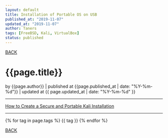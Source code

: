 ```yaml
---
layout: default
title: Installation of Portable OS on USB
published_at: "2019-11-07"
updated_at: "2019-11-07"
author: Taners
tags: [FreeBSD, Kali, VirtualBox]
status: published
---
```


[BACK](../)

# {{page.title}}

by {{page.author}} |
published at {{page.published_at | date: "%Y-%m-%d"}} |
updated at {{ page.updated_at | date: "%Y-%m-%d" }}

---

[How to Create a Secure and Portable Kali Installation](https://blog.rapid7.com/2018/06/15/how-to-create-a-secure-and-portable-kali-installation/)

---

{% for tag in page.tags %}
  {{ tag }}
{% endfor %}

[BACK](../)
